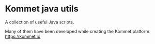 # Kommet java utils
A collection of useful Java scripts.

Many of them have been developed while creating the Kommet platform: https://kommet.io
